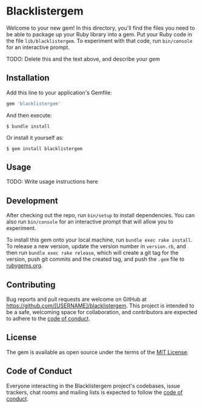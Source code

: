 # Blacklistergem

Welcome to your new gem! In this directory, you'll find the files you need to be able to package up your Ruby library into a gem. Put your Ruby code in the file `lib/blacklistergem`. To experiment with that code, run `bin/console` for an interactive prompt.

TODO: Delete this and the text above, and describe your gem

## Installation

Add this line to your application's Gemfile:

```ruby
gem 'blacklistergem'
```

And then execute:

    $ bundle install

Or install it yourself as:

    $ gem install blacklistergem

## Usage

TODO: Write usage instructions here

## Development

After checking out the repo, run `bin/setup` to install dependencies. You can also run `bin/console` for an interactive prompt that will allow you to experiment.

To install this gem onto your local machine, run `bundle exec rake install`. To release a new version, update the version number in `version.rb`, and then run `bundle exec rake release`, which will create a git tag for the version, push git commits and the created tag, and push the `.gem` file to [rubygems.org](https://rubygems.org).

## Contributing

Bug reports and pull requests are welcome on GitHub at https://github.com/[USERNAME]/blacklistergem. This project is intended to be a safe, welcoming space for collaboration, and contributors are expected to adhere to the [code of conduct](https://github.com/[USERNAME]/blacklistergem/blob/master/CODE_OF_CONDUCT.md).

## License

The gem is available as open source under the terms of the [MIT License](https://opensource.org/licenses/MIT).

## Code of Conduct

Everyone interacting in the Blacklistergem project's codebases, issue trackers, chat rooms and mailing lists is expected to follow the [code of conduct](https://github.com/[USERNAME]/blacklistergem/blob/master/CODE_OF_CONDUCT.md).
